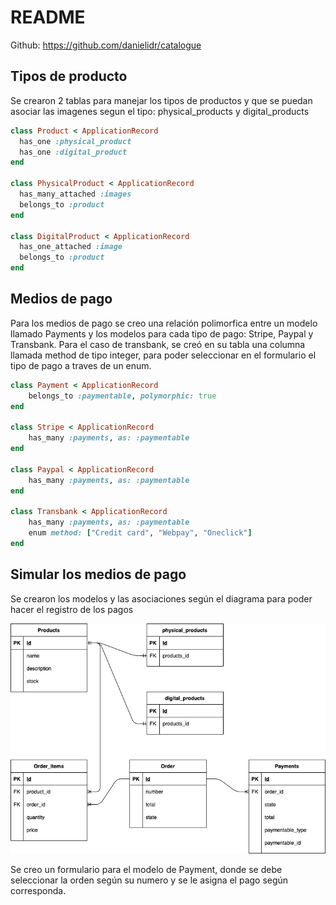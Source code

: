 # README

Github: https://github.com/danielidr/catalogue

## Tipos de producto

Se crearon 2 tablas para manejar los tipos de productos y que se puedan asociar las imagenes segun el tipo: physical_products y digital_products

```ruby
class Product < ApplicationRecord
  has_one :physical_product
  has_one :digital_product
end

class PhysicalProduct < ApplicationRecord
  has_many_attached :images
  belongs_to :product
end

class DigitalProduct < ApplicationRecord
  has_one_attached :image
  belongs_to :product
end
```

## Medios de pago

Para los medios de pago se creo una relación polimorfica entre un modelo llamado Payments y los modelos para cada tipo de pago: Stripe, Paypal y Transbank. Para el caso de transbank, se creó en su tabla una columna llamada method de tipo integer, para poder seleccionar en el formulario el tipo de pago a traves de un enum.

```ruby
class Payment < ApplicationRecord
    belongs_to :paymentable, polymorphic: true
end

class Stripe < ApplicationRecord
    has_many :payments, as: :paymentable
end

class Paypal < ApplicationRecord
    has_many :payments, as: :paymentable
end

class Transbank < ApplicationRecord
    has_many :payments, as: :paymentable
    enum method: ["Credit card", "Webpay", "Oneclick"]
end
```

## Simular los medios de pago

Se crearon los modelos y las asociaciones según el diagrama para poder hacer el registro de los pagos

![GitHub Logo](/app/assets/images/AttachmentsDiagram.jpg)

Se creo un formulario para el modelo de Payment, donde se debe seleccionar la orden según su numero y se le asigna el pago según corresponda.